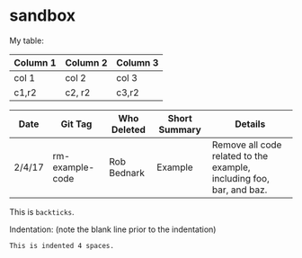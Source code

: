 # sandbox

My table:

Column 1|Column 2|Column 3
--------|------|---
col 1 | col 2 | col 3
c1,r2 | c2, r2|c3,r2


Date | Git Tag | Who Deleted | Short Summary | Details |
---- | ------- | ----------- | ------------- | ---------------------- |
2/4/17 | rm-example-code | Rob Bednark | Example | Remove all code related to the example, including foo, bar, and baz.


This is `backticks`.

Indentation: (note the blank line prior to the indentation)

    This is indented 4 spaces.
